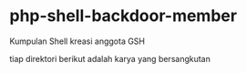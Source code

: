 # php-shell-backdoor-member
Kumpulan Shell kreasi anggota GSH 

tiap direktori berikut adalah karya yang bersangkutan
